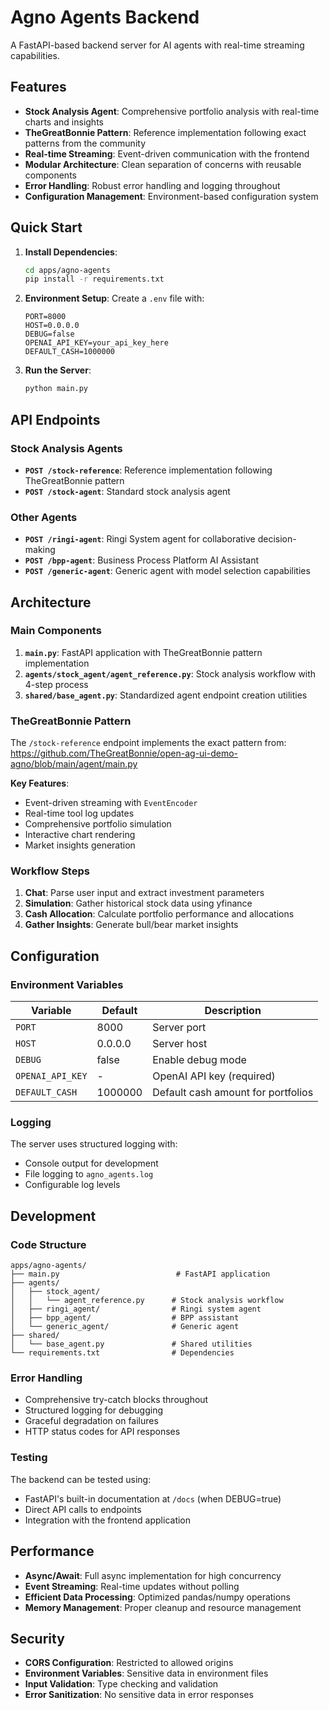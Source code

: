 # Agno Agents Backend

A FastAPI-based backend server for AI agents with real-time streaming capabilities.

## Features

- **Stock Analysis Agent**: Comprehensive portfolio analysis with real-time charts and insights
- **TheGreatBonnie Pattern**: Reference implementation following exact patterns from the community
- **Real-time Streaming**: Event-driven communication with the frontend
- **Modular Architecture**: Clean separation of concerns with reusable components
- **Error Handling**: Robust error handling and logging throughout
- **Configuration Management**: Environment-based configuration system

## Quick Start

1. **Install Dependencies**:
   ```bash
   cd apps/agno-agents
   pip install -r requirements.txt
   ```

2. **Environment Setup**:
   Create a `.env` file with:
   ```
   PORT=8000
   HOST=0.0.0.0
   DEBUG=false
   OPENAI_API_KEY=your_api_key_here
   DEFAULT_CASH=1000000
   ```

3. **Run the Server**:
   ```bash
   python main.py
   ```

## API Endpoints

### Stock Analysis Agents

- **`POST /stock-reference`**: Reference implementation following TheGreatBonnie pattern
- **`POST /stock-agent`**: Standard stock analysis agent

### Other Agents

- **`POST /ringi-agent`**: Ringi System agent for collaborative decision-making
- **`POST /bpp-agent`**: Business Process Platform AI Assistant
- **`POST /generic-agent`**: Generic agent with model selection capabilities

## Architecture

### Main Components

1. **`main.py`**: FastAPI application with TheGreatBonnie pattern implementation
2. **`agents/stock_agent/agent_reference.py`**: Stock analysis workflow with 4-step process
3. **`shared/base_agent.py`**: Standardized agent endpoint creation utilities

### TheGreatBonnie Pattern

The `/stock-reference` endpoint implements the exact pattern from:
https://github.com/TheGreatBonnie/open-ag-ui-demo-agno/blob/main/agent/main.py

**Key Features**:
- Event-driven streaming with `EventEncoder`
- Real-time tool log updates
- Comprehensive portfolio simulation
- Interactive chart rendering
- Market insights generation

### Workflow Steps

1. **Chat**: Parse user input and extract investment parameters
2. **Simulation**: Gather historical stock data using yfinance
3. **Cash Allocation**: Calculate portfolio performance and allocations
4. **Gather Insights**: Generate bull/bear market insights

## Configuration

### Environment Variables

| Variable | Default | Description |
|----------|---------|-------------|
| `PORT` | 8000 | Server port |
| `HOST` | 0.0.0.0 | Server host |
| `DEBUG` | false | Enable debug mode |
| `OPENAI_API_KEY` | - | OpenAI API key (required) |
| `DEFAULT_CASH` | 1000000 | Default cash amount for portfolios |

### Logging

The server uses structured logging with:
- Console output for development
- File logging to `agno_agents.log`
- Configurable log levels

## Development

### Code Structure

```
apps/agno-agents/
├── main.py                          # FastAPI application
├── agents/
│   ├── stock_agent/
│   │   └── agent_reference.py      # Stock analysis workflow
│   ├── ringi_agent/                # Ringi system agent
│   ├── bpp_agent/                  # BPP assistant
│   └── generic_agent/              # Generic agent
├── shared/
│   └── base_agent.py               # Shared utilities
└── requirements.txt                # Dependencies
```

### Error Handling

- Comprehensive try-catch blocks throughout
- Structured logging for debugging
- Graceful degradation on failures
- HTTP status codes for API responses

### Testing

The backend can be tested using:
- FastAPI's built-in documentation at `/docs` (when DEBUG=true)
- Direct API calls to endpoints
- Integration with the frontend application

## Performance

- **Async/Await**: Full async implementation for high concurrency
- **Event Streaming**: Real-time updates without polling
- **Efficient Data Processing**: Optimized pandas/numpy operations
- **Memory Management**: Proper cleanup and resource management

## Security

- **CORS Configuration**: Restricted to allowed origins
- **Environment Variables**: Sensitive data in environment files
- **Input Validation**: Type checking and validation
- **Error Sanitization**: No sensitive data in error responses